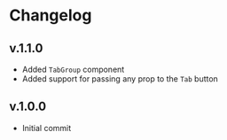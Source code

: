 # Changelog

## v.1.1.0
* Added `TabGroup` component
* Added support for passing any prop to the `Tab` button

## v.1.0.0
* Initial commit
